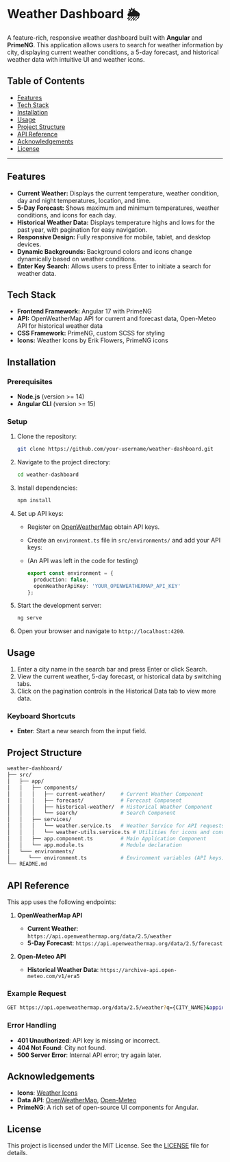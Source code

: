 
# Weather Dashboard 🌦

A feature-rich, responsive weather dashboard built with **Angular** and **PrimeNG**. This application allows users to search for weather information by city, displaying current weather conditions, a 5-day forecast, and historical weather data with intuitive UI and weather icons.

## Table of Contents

- [Features](#features)
- [Tech Stack](#tech-stack)
- [Installation](#installation)
- [Usage](#usage)
- [Project Structure](#project-structure)
- [API Reference](#api-reference)
- [Acknowledgements](#acknowledgements)
- [License](#license)

---

## Features

- **Current Weather:** Displays the current temperature, weather condition, day and night temperatures, location, and time.
- **5-Day Forecast:** Shows maximum and minimum temperatures, weather conditions, and icons for each day.
- **Historical Weather Data:** Displays temperature highs and lows for the past year, with pagination for easy navigation.
- **Responsive Design:** Fully responsive for mobile, tablet, and desktop devices.
- **Dynamic Backgrounds:** Background colors and icons change dynamically based on weather conditions.
- **Enter Key Search:** Allows users to press Enter to initiate a search for weather data.

## Tech Stack

- **Frontend Framework:** Angular 17 with PrimeNG
- **API:** OpenWeatherMap API for current and forecast data, Open-Meteo API for historical weather data
- **CSS Framework:** PrimeNG, custom SCSS for styling
- **Icons:** Weather Icons by Erik Flowers, PrimeNG icons

## Installation

### Prerequisites

- **Node.js** (version >= 14)
- **Angular CLI** (version >= 15)

### Setup

1. Clone the repository:

   ```bash
   git clone https://github.com/your-username/weather-dashboard.git
   ```

2. Navigate to the project directory:

   ```bash
   cd weather-dashboard
   ```

3. Install dependencies:

   ```bash
   npm install
   ```

4. Set up API keys:
   - Register on [OpenWeatherMap](https://openweathermap.org/) obtain API keys. 
   - Create an `environment.ts` file in `src/environments/` and add your API keys: 
   - (An API was left in the code for testing)

     ```typescript
     export const environment = {
       production: false,
       openWeatherApiKey: 'YOUR_OPENWEATHERMAP_API_KEY'
     };
     ```

5. Start the development server:

   ```bash
   ng serve
   ```

6. Open your browser and navigate to `http://localhost:4200`.

## Usage

1. Enter a city name in the search bar and press Enter or click Search.
2. View the current weather, 5-day forecast, or historical data by switching tabs.
3. Click on the pagination controls in the Historical Data tab to view more data.

### Keyboard Shortcuts

- **Enter**: Start a new search from the input field.

## Project Structure

```bash
weather-dashboard/
├── src/
│   ├── app/
│   │   ├── components/
│   │   │   ├── current-weather/     # Current Weather Component
│   │   │   ├── forecast/            # Forecast Component
│   │   │   ├── historical-weather/  # Historical Weather Component
│   │   │   └── search/              # Search Component
│   │   ├── services/
│   │   │   └── weather.service.ts   # Weather Service for API requests
│   │   │   └── weather-utils.service.ts # Utilities for icons and conditions
│   │   ├── app.component.ts         # Main Application Component
│   │   └── app.module.ts            # Module declaration
│   └─── environments/
│      └─── environment.ts           # Environment variables (API keys)   
└── README.md
```

## API Reference

This app uses the following endpoints:

1. **OpenWeatherMap API**
   - **Current Weather**: `https://api.openweathermap.org/data/2.5/weather`
   - **5-Day Forecast**: `https://api.openweathermap.org/data/2.5/forecast`

2. **Open-Meteo API**
   - **Historical Weather Data**: `https://archive-api.open-meteo.com/v1/era5`

### Example Request

```bash
GET https://api.openweathermap.org/data/2.5/weather?q={CITY_NAME}&appid={API_KEY}&units=metric
```

### Error Handling

- **401 Unauthorized**: API key is missing or incorrect.
- **404 Not Found**: City not found.
- **500 Server Error**: Internal API error; try again later.

## Acknowledgements

- **Icons**: [Weather Icons](https://erikflowers.github.io/weather-icons/)
- **Data API**: [OpenWeatherMap](https://openweathermap.org/), [Open-Meteo](https://open-meteo.com/)
- **PrimeNG**: A rich set of open-source UI components for Angular.

## License

This project is licensed under the MIT License. See the [LICENSE](LICENSE) file for details.